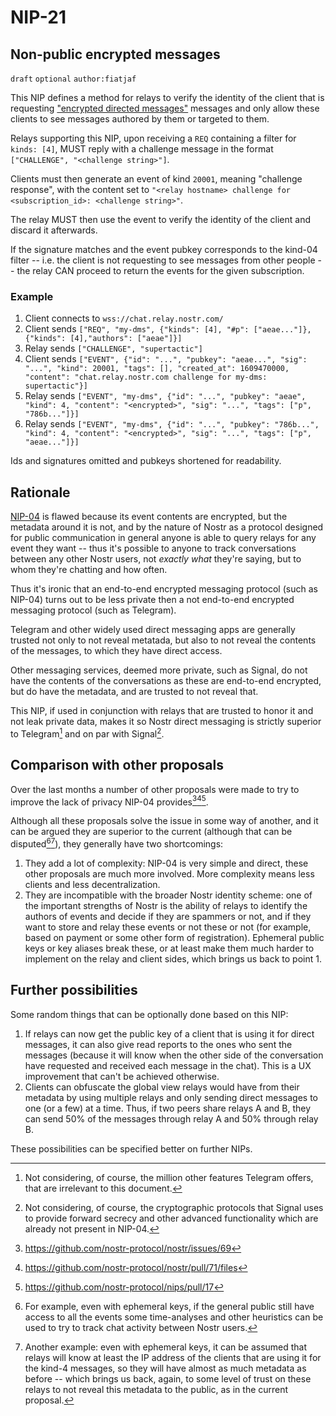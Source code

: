 NIP-21
======

Non-public encrypted messages
-----------------------------

`draft` `optional` `author:fiatjaf`

This NIP defines a method for relays to verify the identity of the client that is requesting ["encrypted directed messages"](04.md) messages and only allow these clients to see messages authored by them or targeted to them.

Relays supporting this NIP, upon receiving a `REQ` containing a filter for `kinds: [4]`, MUST reply with a challenge message in the format `["CHALLENGE", "<challenge string>"]`.

Clients must then generate an event of kind `20001`, meaning "challenge response", with the content set to `"<relay hostname> challenge for <subscription_id>: <challenge string>"`.

The relay MUST then use the event to verify the identity of the client and discard it afterwards.

If the signature matches and the event pubkey corresponds to the kind-04 filter -- i.e. the client is not requesting to see messages from other people -- the relay CAN proceed to return the events for the given subscription.

### Example

1. Client connects to `wss://chat.relay.nostr.com/`
2. Client sends `["REQ", "my-dms", {"kinds": [4], "#p": ["aeae..."]}, {"kinds": [4],"authors": ["aeae"]}]`
3. Relay sends `["CHALLENGE", "supertactic"]`
4. Client sends `["EVENT", {"id": "...", "pubkey": "aeae...", "sig": "...", "kind": 20001, "tags": [], "created_at": 1609470000, "content": "chat.relay.nostr.com challenge for my-dms: supertactic"}]`
5. Relay sends `["EVENT", "my-dms", {"id": "...", "pubkey": "aeae", "kind": 4, "content": "<encrypted>", "sig": "...", "tags": ["p", "786b..."]}]`
5. Relay sends `["EVENT", "my-dms", {"id": "...", "pubkey": "786b...", "kind": 4, "content": "<encrypted>", "sig": "...", "tags": ["p", "aeae..."]}]`

Ids and signatures omitted and pubkeys shortened for readability.

Rationale
---------

[NIP-04](04.md) is flawed because its event contents are encrypted, but the metadata around it is not, and by the nature of Nostr as a protocol designed for public communication in general anyone is able to query relays for any event they want -- thus it's possible to anyone to track conversations between any other Nostr users, not _exactly what_ they're saying, but to whom they're chatting and how often.

Thus it's ironic that an end-to-end encrypted messaging protocol (such as NIP-04) turns out to be less private then a not end-to-end encrypted messaging protocol (such as Telegram).

Telegram and other widely used direct messaging apps are generally trusted not only to not reveal metatada, but also to not reveal the contents of the messages, to which they have direct access.

Other messaging services, deemed more private, such as Signal, do not have the contents of the conversations as these are end-to-end encrypted, but do have the metadata, and are trusted to not reveal that.

This NIP, if used in conjunction with relays that are trusted to honor it and not leak private data, makes it so Nostr direct messaging is strictly superior to Telegram[^1] and on par with Signal[^2].

[^1]: Not considering, of course, the million other features Telegram offers, that are irrelevant to this document.
[^2]: Not considering, of course, the cryptographic protocols that Signal uses to provide forward secrecy and other advanced functionality which are already not present in NIP-04.

Comparison with other proposals
-------------------------------

Over the last months a number of other proposals were made to try to improve the lack of privacy NIP-04 provides[^3][^4][^5].

Although all these proposals solve the issue in some way of another, and it can be argued they are superior to the current (although that can be disputed[^6][^7]), they generally have two shortcomings:

  1. They add a lot of complexity: NIP-04 is very simple and direct, these other proposals are much more involved. More complexity means less clients and less decentralization.
  2. They are incompatible with the broader Nostr identity scheme: one of the important strengths of Nostr is the ability of relays to identify the authors of events and decide if they are spammers or not, and if they want to store and relay these events or not these or not (for example, based on payment or some other form of registration). Ephemeral public keys or key aliases break these, or at least make them much harder to implement on the relay and client sides, which brings us back to point 1.

[^3]: https://github.com/nostr-protocol/nostr/issues/69
[^4]: https://github.com/nostr-protocol/nostr/pull/71/files
[^5]: https://github.com/nostr-protocol/nips/pull/17
[^6]: For example, even with ephemeral keys, if the general public still have access to all the events some time-analyses and other heuristics can be used to try to track chat activity between Nostr users.
[^7]: Another example: even with ephemeral keys, it can be assumed that relays will know at least the IP address of the clients that are using it for the kind-4 messages, so they will have almost as much metadata as before -- which brings us back, again, to some level of trust on these relays to not reveal this metadata to the public, as in the current proposal.

Further possibilities
---------------------

Some random things that can be optionally done based on this NIP:

  1. If relays can now get the public key of a client that is using it for direct messages, it can also give read reports to the ones who sent the messages (because it will know when the other side of the conversation have requested and received each message in the chat). This is a UX improvement that can't be achieved otherwise.
  2. Clients can obfuscate the global view relays would have from their metadata by using multiple relays and only sending direct messages to one (or a few) at a time. Thus, if two peers share relays A and B, they can send 50% of the messages through relay A and 50% through relay B.

These possibilities can be specified better on further NIPs.
